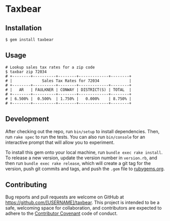# Taxbear

## Installation

    $ gem install taxbear

## Usage

```shell
# Lookup sales tax rates for a zip code
$ taxbar zip 72034
# +--------+----------+--------+-------------+--------+
# |             Sales Tax Rates for 72034             |
# +--------+----------+--------+-------------+--------+
# |   AR   | FAULKNER | CONWAY | DISTRICT(S) | TOTAL  |
# +--------+----------+--------+-------------+--------+
# | 6.500% |  0.500%  | 1.750% |   0.000%    | 8.750% |
# +--------+----------+--------+-------------+--------+
```

## Development

After checking out the repo, run `bin/setup` to install dependencies. Then, run `rake spec` to run the tests. You can also run `bin/console` for an interactive prompt that will allow you to experiment.

To install this gem onto your local machine, run `bundle exec rake install`. To release a new version, update the version number in `version.rb`, and then run `bundle exec rake release`, which will create a git tag for the version, push git commits and tags, and push the `.gem` file to [rubygems.org](https://rubygems.org).

## Contributing

Bug reports and pull requests are welcome on GitHub at https://github.com/[USERNAME]/taxbear. This project is intended to be a safe, welcoming space for collaboration, and contributors are expected to adhere to the [Contributor Covenant](http://contributor-covenant.org) code of conduct.
